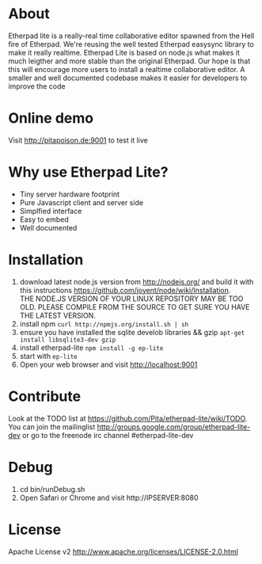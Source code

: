 # About
Etherpad lite is a really-real time collaborative editor spawned from the Hell fire of Etherpad. 
We're reusing the well tested Etherpad easysync library to make it really realtime. Etherpad Lite 
is based on node.js what makes it much leigther and more stable than the original Etherpad. Our hope 
is that this will encourage more users to install a realtime collaborative editor. A smaller and well 
documented codebase makes it easier for developers to improve the code

# Online demo
Visit <http://pitapoison.de:9001> to test it live

# Why use Etherpad Lite?
* Tiny server hardware footprint
* Pure Javascript client and server side
* Simplfied interface 
* Easy to embed
* Well documented

# Installation
1. download latest node.js version from <http://nodejs.org/> and build it with this instructions <https://github.com/joyent/node/wiki/Installation>. <br>THE NODE.JS VERSION OF YOUR LINUX REPOSITORY MAY BE TOO OLD. PLEASE COMPILE FROM THE SOURCE TO GET SURE YOU HAVE THE LATEST VERSION.
2. install npm `curl http://npmjs.org/install.sh | sh`
3. ensure you have installed the sqlite develob libraries && gzip `apt-get install libsqlite3-dev gzip`
4. install etherpad-lite `npm install -g ep-lite`
5. start with `ep-lite`
6. Open your web browser and visit <http://localhost:9001>

# Contribute
Look at the TODO list at <https://github.com/Pita/etherpad-lite/wiki/TODO>.
You can join the mailinglist <http://groups.google.com/group/etherpad-lite-dev> or go to the freenode irc channel #etherpad-lite-dev

# Debug
1. cd bin/runDebug.sh
2. Open Safari or Chrome and visit http://IPSERVER:8080

# License
Apache License v2 <http://www.apache.org/licenses/LICENSE-2.0.html>

